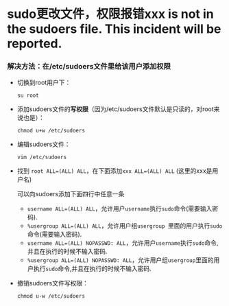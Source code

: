 # sudo更改文件，权限报错xxx is not in the sudoers file. This incident will be reported.

### 解决方法：在/etc/sudoers文件里给该用户添加权限

* 切换到root用户下：

  ```shell
  su root
  ```

* 添加sudoers文件的**写权限**（因为/etc/sudoers文件默认是只读的，对root来说也是）：

  ```shell
  chmod u+w /etc/sudoers
  ```

* 编辑sudoers文件：

  ```shell
  vim /etc/sudoers
  ```

* 找到 `root ALL=(ALL) ALL`，在下面添加`xxx ALL=(ALL) ALL` (这里的xxx是用户名)

  可以向sudoers添加下面四行中任意一条

  * `username ALL=(ALL) ALL`，允许用户`username`执行`sudo`命令(需要输入密码).
  * `%usergroup ALL=(ALL) ALL`，允许用户组`usergroup `里面的用户执行`sudo`命令(需要输入密码).
  * `username ALL=(ALL) NOPASSWD: ALL`，允许用户`username`执行`sudo`命令,并且在执行的时候不输入密码.
  * `%usergroup ALL=(ALL) NOPASSWD: ALL`，允许用户组`usergroup`里面的用户执行`sudo`命令,并且在执行的时候不输入密码.

* 撤销sudoers文件写权限：

  ```shell
  chmod u-w /etc/sudoers
  ```
  
  